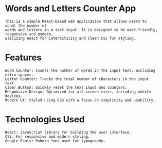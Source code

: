 # Words and Letters Counter App

    This is a simple React-based web application that allows users to count the number of
    words and letters in a text input. It is designed to be user-friendly, responsive and modern,
    utilizing React for interactivity and clean CSS for styling.
    
# Features

    Word Counter: Counts the number of words in the input text, excluding extra spaces.
    Letter Counter: Tracks the total number of characters in the input text.
    Clear Button: Quickly reset the text input and counters.
    Responsive Design: Optimized for all screen sizes, including mobile devices.
    Modern UI: Styled using CSS with a focus on simplicity and usability.

# Technologies Used

    React: JavaScript library for building the user interface.
    CSS: For responsive and modern styling.
    Google Fonts: Roboto font used for typography.

    
